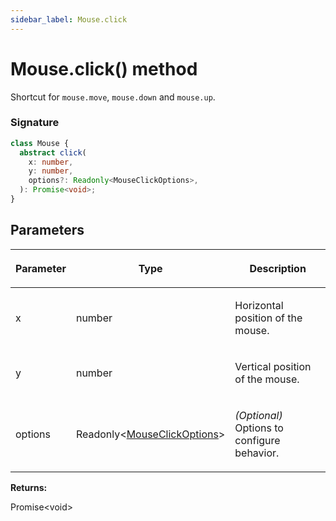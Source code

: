 ```yaml
---
sidebar_label: Mouse.click
---
```


# Mouse.click() method

Shortcut for `mouse.move`, `mouse.down` and `mouse.up`.

### Signature

```typescript
class Mouse {
  abstract click(
    x: number,
    y: number,
    options?: Readonly<MouseClickOptions>,
  ): Promise<void>;
}
```

## Parameters

<table><thead><tr><th>

Parameter

</th><th>

Type

</th><th>

Description

</th></tr></thead>
<tbody><tr><td>

x

</td><td>

number

</td><td>

Horizontal position of the mouse.

</td></tr>
<tr><td>

y

</td><td>

number

</td><td>

Vertical position of the mouse.

</td></tr>
<tr><td>

options

</td><td>

Readonly&lt;[MouseClickOptions](./puppeteer.mouseclickoptions.md)&gt;

</td><td>

_(Optional)_ Options to configure behavior.

</td></tr>
</tbody></table>

**Returns:**

Promise&lt;void&gt;
